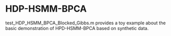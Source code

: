# HDP-HSMM-BPCA

test_HDP_HSMM_BPCA_Blocked_Gibbs.m provides a toy example about the basic demonstration of HPD-HSMM-BPCA based on synthetic data.
